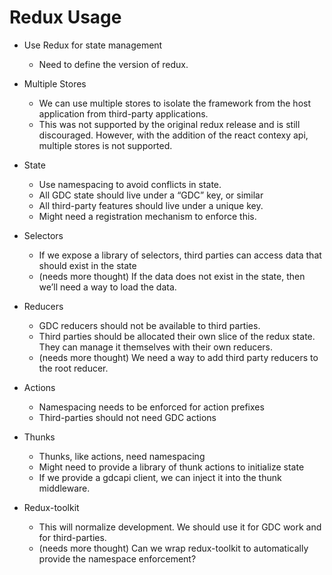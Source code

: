# Redux Usage

- Use Redux for state management

  - Need to define the version of redux.

- Multiple Stores
  - We can use multiple stores to isolate the framework from the host application from third-party applications.
  - This was not supported by the original redux release and is still discouraged. However, with the addition of the react contexy api, multiple stores is not supported.
- State

  - Use namespacing to avoid conflicts in state.
  - All GDC state should live under a “GDC” key, or similar
  - All third-party features should live under a unique key.
  - Might need a registration mechanism to enforce this.

- Selectors

  - If we expose a library of selectors, third parties can access data that should exist in the state
  - (needs more thought) If the data does not exist in the state, then we’ll need a way to load the data.

- Reducers

  - GDC reducers should not be available to third parties.
  - Third parties should be allocated their own slice of the redux state. They can manage it themselves with their own reducers.
  - (needs more thought) We need a way to add third party reducers to the root reducer.

- Actions

  - Namespacing needs to be enforced for action prefixes
  - Third-parties should not need GDC actions

- Thunks

  - Thunks, like actions, need namespacing
  - Might need to provide a library of thunk actions to initialize state
  - If we provide a gdcapi client, we can inject it into the thunk middleware.

- Redux-toolkit
  - This will normalize development. We should use it for GDC work and for third-parties.
  - (needs more thought) Can we wrap redux-toolkit to automatically provide the namespace enforcement?

